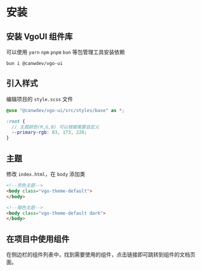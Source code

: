 # 安装

## 安装 VgoUI 组件库

可以使用 `yarn` `npm` `pnpm` `bun` 等包管理工具安装依赖

```shell
bun i @canwdev/vgo-ui
```

## 引入样式

编辑项目的 `style.scss` 文件

```scss
@use "@canwdev/vgo-ui/src/styles/base" as *;

:root {
  // 主题颜色(R,G,B) 可以根据需要自定义
  --primary-rgb: 83, 173, 228;
}
```

## 主题

修改 `index.html`，在 `body` 添加类

```html
<!--亮色主题-->
<body class="vgo-theme-default">
</body>

<!--暗色主题-->
<body class="vgo-theme-default dark">
</body>
```

## 在项目中使用组件

在侧边栏的组件列表中，找到需要使用的组件，点击链接即可跳转到组件的文档页面。
